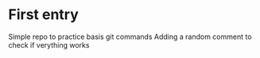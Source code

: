 # First entry

Simple repo to practice basis git commands
 Adding a random comment to check if verything works
